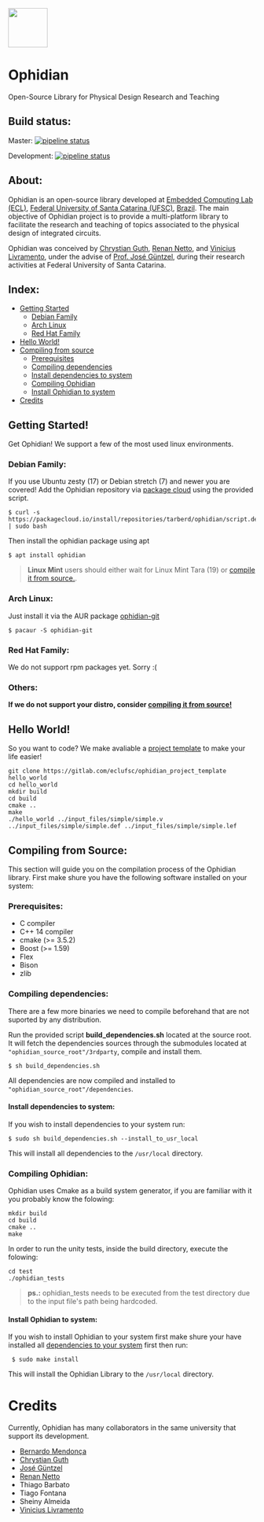 <img src="https://gitlab.com/eclufsc/ophidian/raw/master/logo.png" width=80 /> 

# Ophidian
Open-Source Library for Physical Design Research and Teaching

## Build status:
Master: [![pipeline status](https://gitlab.com/eclufsc/ophidian/badges/master/pipeline.svg)](https://gitlab.com/eclufsc/ophidian/commits/master)

Development: [![pipeline status](https://gitlab.com/eclufsc/ophidian/badges/development/pipeline.svg)](https://gitlab.com/eclufsc/ophidian/commits/development)

## About:
Ophidian is an open-source library developed at [Embedded Computing Lab (ECL)](http://eclab.paginas.ufsc.br/), [Federal University of Santa Catarina (UFSC)](http://ufsc.br/), [Brazil](https://www.google.com.br/maps/place/Departamento+de+Inform%C3%A1tica+e+Estat%C3%ADstica/@-27.600561,-48.520762,17z/data=!3m1!4b1!4m5!3m4!1s0x95273900f56d3f99:0xc2fd35f96d3fb9b3!8m2!3d-27.6005658!4d-48.5185733?hl=en). The main objective of Ophidian project is to provide a multi-platform library to facilitate the research and teaching of topics associated to the physical design of integrated circuits.

Ophidian was conceived by [Chrystian Guth](http://csguth.com), [Renan Netto](https://renannetto.github.io/), and [Vinicius Livramento](http://vinilivramento.com), under the advise of [Prof. José Güntzel](https://www.inf.ufsc.br/~j.guntzel/), during their research activities at Federal University of Santa Catarina.

## Index:
* [Getting Started](#getting-started)
    * [Debian Family](#debian-family)
    * [Arch Linux](#arch-linux)
    * [Red Hat Family](#red-hat-family)
* [Hello World!](#hello-world)
* [Compiling from source](#compiling-from-source)
    * [Prerequisites](#prerequisites)
    * [Compiling dependencies](#compiling-dependencies)
    * [Install dependencies to system](#install-dependencies-to-system)
    * [Compiling Ophidian](#compiling-ophidian)
    * [Install Ophidian to system](#install-ophidian-to-system)
* [Credits](#credits)

## Getting Started!
Get Ophidian! We support a few of the most used linux environments.

### Debian Family:
If you use Ubuntu zesty (17) or Debian stretch (7) and newer you are covered! Add the Ophidian repository via [package cloud](https://packagecloud.io/tarberd/ophidian) using the provided script.
```
$ curl -s https://packagecloud.io/install/repositories/tarberd/ophidian/script.deb.sh | sudo bash
```

Then install the ophidian package using apt
```
$ apt install ophidian
```
> **Linux Mint** users should either wait for Linux Mint Tara (19) or [compile it from source.](#compiling-from-source).

### Arch Linux:
Just install it via the AUR package [ophidian-git](https://aur.archlinux.org/packages/ophidian-git/)
```
$ pacaur -S ophidian-git
```

### Red Hat Family:
We do not support rpm packages yet. Sorry :(

### Others:
**If we do not support your distro, consider [compiling it from source!](#compiling-from-source)**

## Hello World!
So you want to code? We make avaliable a [project template](https://gitlab.com/eclufsc/ophidian_project_template) to make your life easier!

```
git clone https://gitlab.com/eclufsc/ophidian_project_template hello_world
cd hello_world
mkdir build
cd build
cmake ..
make
./hello_world ../input_files/simple/simple.v ../input_files/simple/simple.def ../input_files/simple/simple.lef
``` 

## Compiling from Source:
This section will guide you on the compilation process of the Ophidian library. First make shure you have the following software installed on your system:
### Prerequisites:
* C compiler
* C++ 14 compiler 
* cmake (>= 3.5.2)
* Boost (>= 1.59)
* Flex
* Bison
* zlib

### Compiling dependencies:
There are a few more binaries we need to compile beforehand that are not suported by any distribution.

Run the provided script **build_dependencies.sh** located at the source root. It will fetch the dependencies sources through the submodules located at `"ophidian_source_root"/3rdparty`, compile and install them.
```
$ sh build_dependencies.sh
```
All dependencies are now compiled and installed to `"ophidian_source_root"/dependencies`.

#### Install dependencies to system:
If you wish to install dependencies to your system run:
```
$ sudo sh build_dependencies.sh --install_to_usr_local
```
This will install all dependencies to the `/usr/local` directory.

### Compiling Ophidian:
Ophidian uses Cmake as a build system generator, if you are familiar with it you probably know the folowing:
```
mkdir build
cd build
cmake ..
make
```
In order to run the unity tests, inside the build directory, execute the folowing:
```
cd test
./ophidian_tests
```
> **ps.:** ophidian_tests needs to be executed from the test directory due to the input file's path being hardcoded.

#### Install Ophidian to system:
If you wish to install Ophidian to your system first make shure your have installed all [dependencies to your system](#install-dependencies-to-system) first then run:
```
 $ sudo make install
```
This will install the Ophidian Library to the `/usr/local` directory.

# Credits
Currently, Ophidian has many collaborators in the same university that support its development.
* [Bernardo Mendonça](http://tarberd.me)
* [Chrystian Guth](http://csguth.com)
* [José Güntzel](https://www.inf.ufsc.br/~j.guntzel/)
* [Renan Netto](https://renannetto.github.io/)
* Thiago Barbato
* Tiago Fontana
* Sheiny Almeida
* [Vinicius Livramento](http://vinilivramento.com)
